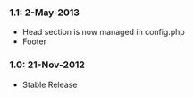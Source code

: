 ### 1.1: 2-May-2013
* Head section is now managed in config.php
* Footer

### 1.0: 21-Nov-2012
* Stable Release



